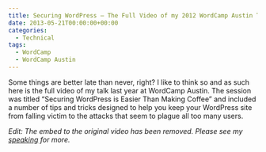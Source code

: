 ```yaml
---
title: Securing WordPress – The Full Video of my 2012 WordCamp Austin Talk
date: 2013-05-21T00:00:00+00:00
categories:
  - Technical
tags:
  - WordCamp
  - WordCamp Austin
---
```


Some things are better late than never, right? I like to think so and as such here is the full video of my talk last year at WordCamp Austin. The session was titled “Securing WordPress is Easier Than Making Coffee” and included a number of tips and tricks designed to help you keep your WordPress site from falling victim to the attacks that seem to plague all too many users.

*Edit: The embed to the original video has been removed. Please see my [speaking](/speaking) for more.*
